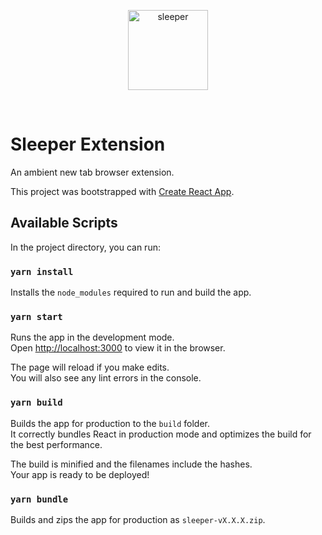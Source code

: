 <p align="center">
  <a href="https://sleeper.fyi"><img alt="sleeper" src="https://sleeper.fyi/logo.svg" width="128" /></a>
</p>

<br />

# Sleeper Extension

An ambient new tab browser extension.

This project was bootstrapped with [Create React App](https://github.com/facebook/create-react-app).

## Available Scripts

In the project directory, you can run:

### `yarn install`

Installs the `node_modules` required to run and build the app.

### `yarn start`

Runs the app in the development mode.<br />
Open [http://localhost:3000](http://localhost:3000) to view it in the browser.

The page will reload if you make edits.<br />
You will also see any lint errors in the console.

### `yarn build`

Builds the app for production to the `build` folder.<br />
It correctly bundles React in production mode and optimizes the build for the best performance.

The build is minified and the filenames include the hashes.<br />
Your app is ready to be deployed!

### `yarn bundle`

Builds and zips the app for production as `sleeper-vX.X.X.zip`.
